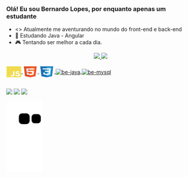 ### Olá! Eu sou Bernardo Lopes, por enquanto apenas um estudante


- <> Atualmente me aventurando no mundo do front-end e back-end
- 📖 Estudando Java - Angular
- 🎮 Tentando ser melhor a cada dia.

<div align="center">
  <a href="https://github.com/BernardoOL">
  <img height="180em" src="https://github-readme-stats.vercel.app/api?username=BernardoOL&show_icons=true&theme=dark&include_all_commits=true&count_private=true"/>
  <img height="180em" src="https://github-readme-stats.vercel.app/api/top-langs/?username=BernardoOL&layout=compact&langs_count=7&theme=dark"/>
</div>
  
  <div style="display: inline_block"><br>
  <img align="center" alt="be-Js" height="30" width="40" src="https://raw.githubusercontent.com/devicons/devicon/master/icons/javascript/javascript-plain.svg">
  <img align="center" alt="be-HTML" height="30" width="40" src="https://raw.githubusercontent.com/devicons/devicon/master/icons/html5/html5-original.svg">
  <img align="center" alt="be-CSS" height="30" width="40" src="https://raw.githubusercontent.com/devicons/devicon/master/icons/css3/css3-original.svg">
  <img align="center" alt="be-java" height="30" width="40" src="https://cdn.jsdelivr.net/gh/devicons/devicon/icons/java/java-original.svg">
  <img align="center" alt="be-mysql" height="30" width="40" src="https://cdn.jsdelivr.net/gh/devicons/devicon/icons/mysql/mysql-plain.svg">
</div>
  
  ##
  
  <div>
   <a href="https://www.linkedin.com/in/rafaella-ballerini-45875016a" target="_blank"><img src="https://img.shields.io/badge/-LinkedIn-%230077B5?style=for-the-badge&logo=linkedin&logoColor=white" target="_blank"></a> 
  <a href="https://instagram.com/bernsntz" target="_blank"><img src="https://img.shields.io/badge/-Instagram-%23E4405F?style=for-the-badge&logo=instagram&logoColor=white" target="_blank"></a>
  <a href = "mailto:bernsntz@gmail.com"><img src="https://img.shields.io/badge/-Gmail-%23333?style=for-the-badge&logo=gmail&logoColor=white" target="_blank"></a>
  </div>
  
  ![Snake animation](https://github.com/BernardoOL/BernardoOL/blob/output/github-contribution-grid-snake.svg)

